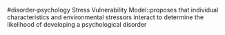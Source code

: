 #disorder-psychology 
Stress Vulnerability Model::proposes that individual characteristics and environmental stressors interact to determine the likelihood of developing a psychological disorder